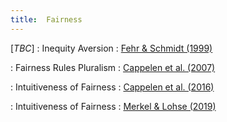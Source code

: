 ```yaml
---
title:  Fairness
---
```



[_TBC_]
: Inequity Aversion
  : [Fehr & Schmidt (1999)](#)

: Fairness Rules Pluralism
  : [Cappelen et al. (2007)](#)

: Intuitiveness of Fairness
  : [Cappelen et al. (2016)](#)

: Intuitiveness of Fairness
  : [Merkel & Lohse (2019)](#)

